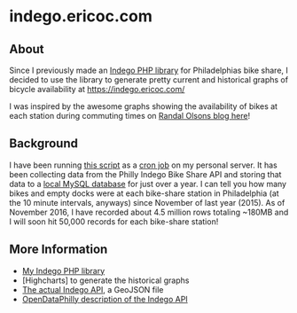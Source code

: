 indego.ericoc.com
==============================

About
-----

Since I previously made an [Indego PHP library](https://github.com/ericoc/indego-php-lib) for Philadelphias bike share,
I decided to use the library to generate pretty current and historical graphs of bicycle availability at https://indego.ericoc.com/

I was inspired by the awesome graphs showing the availability of bikes at each station during commuting times on [Randal Olsons blog here](http://www.randalolson.com/2015/09/05/visualizing-indego-bike-share-usage-patterns-in-philadelphia-part-2/)!

Background
----------

I have been running [this script](https://github.com/ericoc/indego.ericoc.com/blob/master/backend/db_insert.php) as a [cron job](https://github.com/ericoc/indego.ericoc.com/blob/master/backend/indego_db_insert.cron) on my personal server.
It has been collecting data from the Philly Indego Bike Share API and storing that data to a [local MySQL database](https://github.com/ericoc/indego.ericoc.com/blob/master/backend/indego_api_db.sql) for just over a year.
I can tell you how many bikes and empty docks were at each bike-share station in Philadelphia (at the 10 minute intervals, anyways) since November of last year (2015).
As of November 2016, I have recorded about 4.5 million rows totaling ~180MB and I will soon hit 50,000 records for each bike-share station!

More Information
----------------
* [My Indego PHP library](https://github.com/ericoc/indego-php-lib)
* [Highcharts] to generate the historical graphs
* [The actual Indego API](https://www.rideindego.com/stations/json/), a GeoJSON file
* [OpenDataPhilly description of the Indego API](https://www.opendataphilly.org/dataset/bike-share-stations)
